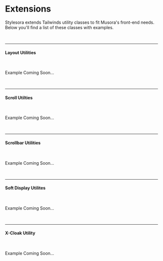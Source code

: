 # Extensions

Stylesora extends Tailwinds utility classes to fit Musora's front-end needs. Below you'll find a list of these classes with examples.

<br><hr>

#### Layout Utilities
<br>

Example Coming Soon...

<br><hr>
#### Scroll Utilties
<br>

Example Coming Soon...

<br><hr>

#### Scrollbar Utilities
<br>

Example Coming Soon...

<br><hr>

#### Soft Display Utilites
<br>

Example Coming Soon...

<br><hr>

#### X-Cloak Utility
<br>

Example Coming Soon...

